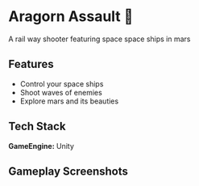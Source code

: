 

# Aragorn Assault 🚀

A rail way shooter featuring space space ships in mars

## Features
- Control your space ships
- Shoot waves of enemies
- Explore mars and its beauties

## Tech Stack

**GameEngine:** Unity

## Gameplay Screenshots





